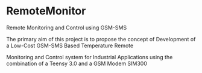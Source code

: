 RemoteMonitor
=============

Remote Monitoring and Control using GSM-SMS

The primary aim of this project is to propose the concept of Development of a Low-Cost GSM-SMS Based Temperature Remote

Monitoring and Control system for Industrial Applications using the combination of a Teensy 3.0 and a GSM Modem SIM300


